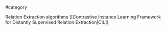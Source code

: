 #category 

Relation Extraction algorithms
	[[Contrastive Instance Learning Framework for Distantly Supervised Relation Extraction|CIL]]
